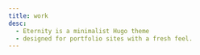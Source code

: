 ```yaml
---
title: work
desc:
  - Eternity is a minimalist Hugo theme
  - designed for portfolio sites with a fresh feel.
---
```

